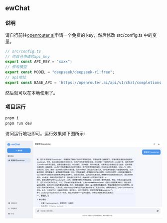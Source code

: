 ## ewChat

### 说明

请自行前往[openrouter ai](https://openrouter.ai/deepseek/deepseek-r1:free/api)申请一个免费的 key，然后修改 src/config.ts 中的变量。

```ts
// src/config.ts
// 你自己申请的api_key
export const API_KEY = "xxxx";
// 修改模型
export const MODEL = "deepseek/deepseek-r1:free";
// api地址
export const BASE_API = 'https://openrouter.ai/api/v1/chat/completions';
```

然后就可以在本地使用了。

### 项目运行

```bash
pnpm i
pnpm run dev
```

访问运行地址即可。运行效果如下图所示:

![image.png](./preview.png)
